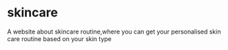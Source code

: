 # skincare
A website about skincare routine,where you can get your personalised skin care routine based on your skin type
